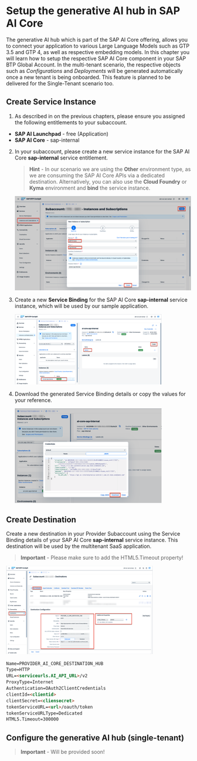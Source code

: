 #  Setup the generative AI hub in SAP AI Core

The generative AI hub which is part of the SAP AI Core offering, allows you to connect your application to various Large Language Models such as GTP 3.5 and GTP 4, as well as respective embedding models. In this chapter you will learn how to setup the respective SAP AI Core component in your SAP BTP Global Account. In the multi-tenant scenario, the respective objects such as *Configurations* and *Deployments* will be generated automatically once a new tenant is being onboarded. This feature is planned to be delivered for the Single-Tenant scenario too. 


## Create Service Instance 

1. As described in on the previous chapters, please ensure you assigned the following entitlements to your subaccount.

  - **SAP AI Launchpad** - free (Application)
  - **SAP AI Core** - sap-internal 

2. In your subaccount, please create a new service instance for the SAP AI Core **sap-internal** service entitlement. 

    > **Hint** - In our scenario we are using the **Other** environment type, as we are consuming the SAP AI Core APIs via a dedicated destination. Alternatively, you can also use the **Cloud Foundry** or **Kyma** environment and **bind** the service instance. 

    [<img src="./images/GAH_CreateInstance01.png" width="500"/>](./images/GAH_CreateInstance01.png?raw=true)

3. Create a new **Service Binding** for the SAP AI Core **sap-internal** service instance, which will be used by our sample application. 

    [<img src="./images/GAH_CreateInstance02.png" width="400"/>](./images/GAH_CreateInstance02.png?raw=true)

4. Download the generated Service Binding details or copy the values for your reference.

    [<img src="./images/GAH_CreateInstance03.png" width="400"/>](./images/GAH_CreateInstance03.png?raw=true)


## Create Destination

Create a new destination in your Provider Subaccount using the Service Binding details of your SAP AI Core **sap-internal** service instance. This destination will be used by the multitenant SaaS application. 
   
> **Important** - Please make sure to add the HTML5.Timeout property!

[<img src="./images/GAH_Destination.png" width="400"/>](./images/GAH_Destination.png?raw=true)

```html
Name=PROVIDER_AI_CORE_DESTINATION_HUB
Type=HTTP
URL=<serviceurls.AI_API_URL>/v2
ProxyType=Internet
Authentication=OAuth2ClientCredentials
clientId=<clientid>
clientSecret=<cliensecret>
tokenServiceURL=<url>/oauth/token
tokenServiceURLType=Dedicated
HTML5.Timeout=300000
```

## Configure the generative AI hub (single-tenant)

> **Important** - Will be provided soon!